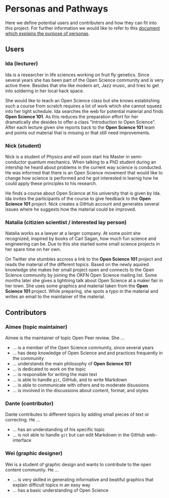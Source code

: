 # Personas and Pathways

Here we define potential users and contributers and how they can fit
into this project. For further information we would like to refer to
this [document which explains the purpose of
personas](https://mozillascience.github.io/working-open-workshop/personas_pathways/).

## Users

### Ida (lecturer)

Ida is a researcher in life sciences working on fruit fly
genetics. Since several years she has been part of the Open Science
community and is very active there. Besides that she like modern art,
Jazz music, and tries to get into soldering in her local hack space.

She would like to teach an Open Science class but she knows
establishing such a course from scratch requires a lot of work which
she cannot squeez into her tight schedule. Ida searches the web for
potential material and finds **Open Science 101**. As this reduces the
preparation effort for her dramatically she desides to offer a class
"Introduction to Open Science". After each lecture given she reports
back to the **Open Science 101** team and points out material that is
missing or that still need improvements.

### Nick (student)

Nick is a student of Physics and will soon start his Master in
semi-conductor quantum mechanics. When talking to a PhD student during
an intership he heard about problems in the current way science is
conducted. He was informed that there is an Open Science movement that
would like to change how science is performed and he got interested in
learnig how he could apply these principles to his research.

He finds a course about Open Science at his university that is given by
Ida. Ida invites the participants of the course to give feedback to
the **Open Science 101** project. Nick creates a GitHub account and
generates several issues where he suggests how the material could be
improved.

### Natalia (citizien scientist / interested lay person)

Natalia works as a lawyer at a larger company. At some point she
recognized, inspired by books of Carl Sagan, how much fun
science and engineering can be. Due to this she started some small
science projects in her spare time on her own. 

On Twitter she stumbles accross a link to the **Open Science 101** project
and reads the material of the different topics. Based on the newly
aquired knowledge she makes her small project open and connects to the
Open Science community by joining the OKFN Open Science mailing
list. Some months later she gives a lightning talk about Open Science
at a maker fair in her town. She uses some graphics and material taken
from the **Open Science 101** project. While preparing, she spots a typo in
the material and writes an email to the maintainer of the material.

## Contributors

### Aimee (topic maintainer)

Aimee is the maintainer of topic Open Peer review. She ...

- ... is a member of the Open Science community, since several years
- ... has deep knowledge of Open Science and and practices frequently in the community
- ... understands the main philosophy of **Open Science 101**
- ... is dedicated to work on the topic
- ... is responsible for writing the main text
- ... is able to handle `git`, GitHub, and to write Markdown
- ... is able to communicate with others and to moderate disussions
- ... is involved in the discussions about content, format, and styles

### Dante (contributor)

Dante contributes to different topics by adding small pieces of text
or correcting. He ...

- ... has an understanding of his specific topic
- ... is not able to handle `git` but can edit Markdown in the GitHub web-interface

### Wei (graphic designer)

Wei is a student of graphic design and wants to contribute to the open
content community. He ...

- ... is very skilled in generating informative and beatiful graphics
  that explain difficult topics in an easy way
- ... has a basic understanding of Open Science
